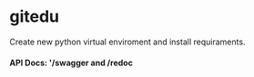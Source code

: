 # gitedu
Create new python virtual enviroment and install requiraments.


 #### API Docs: '/swagger and /redoc
    
